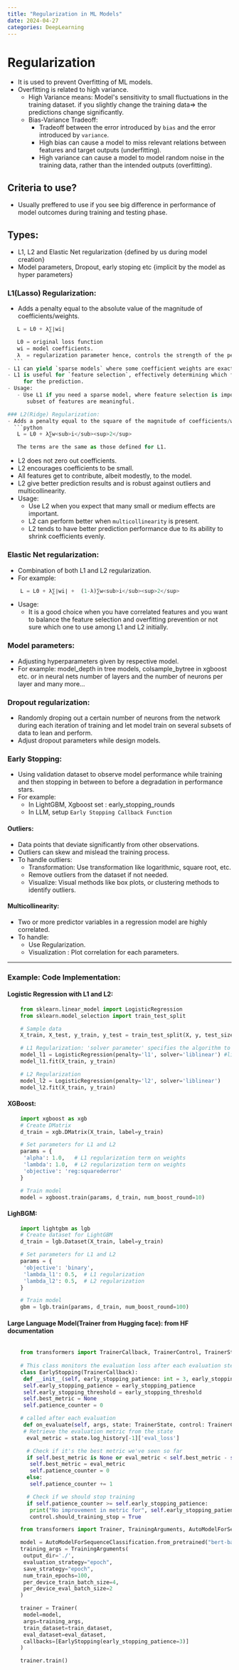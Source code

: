 ```yaml
---
title: "Regularization in ML Models"
date: 2024-04-27
categories: DeepLearning
---
```


# Regularization
 - It is used to prevent Overfitting of ML models.
 - Overfitting is related to high variance.
     - High Variance means: Model's sensitivity to small fluctuations in the training dataset.
                            if you slightly change the training data=> the predictions change significantly.
     - Bias-Variance Tradeoff: 
         - Tradeoff between the error introduced by `bias` and the error introduced by `variance`.
         - High bias can cause a model to miss relevant relations between features and target outputs (underfitting).
         - High variance can cause a model to model random noise in the training data, rather than the intended outputs (overfitting).
      
## Criteria to use? 
 - Usually preffered to use if you see big difference in performance of model outcomes during 
    training and testing phase.
 
## Types:
 - L1, L2 and Elastic Net regularization {defined by us during model creation}
 - Model parameters, Dropout, early stoping etc {implicit by the model as hyper parameters}

### L1(Lasso) Regularization:
 - Adds a penalty equal to the absolute value of the magnitude of coefficients/weights.
  ```python
     L = L0 + λ∑∣wi∣

     L0 = original loss function
     wi = model coefficients.
     λ  = regularization parameter hence, controls the strength of the penalty.
    ``` 
 - L1 can yield `sparse models` where some coefficient weights are exactly zero. 
 - L1 is useful for `feature selection`, effectively determining which features are important 
       for the prediction.
 - Usage: 
     - Use L1 if you need a sparse model, where feature selection is important and only a 
        subset of features are meaningful.

### L2(Ridge) Regularization: 
 - Adds a penalty equal to the square of the magnitude of coefficients/weights. 
    ```python
     L = L0 + λ∑w<sub>i</sub><sup>2</sup>

     The terms are the same as those defined for L1. 
   ```
 - L2 does not zero out coefficients. 
 - L2 encourages coefficients to be small.
 - All features get to contribute, albeit modestly, to the model.
 - L2 give better prediction results and is robust against outliers and multicollinearity.
 - Usage:
     - Use L2 when you expect that many small or medium effects are important.
     - L2 can perform better when `multicollinearity` is present.
     - L2 tends to have better prediction performance due to its ability to shrink 
        coefficients evenly.

### Elastic Net regularization:
 - Combination of both L1 and L2 regularization. 
 - For example:
 ```python
     L = L0 + λ∑∣wi∣ +  (1-λ)∑w<sub>i</sub><sup>2</sup>
 ```
 - Usage:
     - It is a good choice when you have correlated features and you want to balance the feature selection and overfitting prevention or not sure which one to use among L1 and L2 initially.

### Model parameters:
 - Adjusting hyperparameters given by respective model.
 - For example: model_depth in tree models, colsample_bytree in xgboost etc. or in neural 
    nets  number of layers and the number of neurons per layer and many more...

### Dropout regularization:
 - Randomly droping out a certain number of neurons from the network during each iteration of 
    training  and let model train on several subsets of data to lean and perform.
 - Adjust dropout parameters while design models.
 
### Early Stopping:
 - Using validation dataset to observe model performance while training and then stopping in between to before a  degradation in performance stars.
 - For example:  
     - In LightGBM, Xgboost set : early_stopping_rounds
     - In LLM, setup `Early Stopping Callback Function` 

#### Outliers:
 - Data points that deviate significantly from other observations.
 - Outliers can skew and mislead the training process.
 - To handle outliers: 
     - Transformation: Use transformation like logarithmic, square root, etc.
     - Remove outliers from the dataset if not needed.
     - Visualize: Visual methods like box plots, or clustering methods to identify outliers.

#### Multicollinearity:
 - Two or more predictor variables in a regression model are highly correlated.
 - To handle:
     - Use Regularization.
     - Visualization : Plot correlation for each parameters.

---

### Example: Code Implementation:
  
#### Logistic Regression with L1 and L2:
 ```python
     from sklearn.linear_model import LogisticRegression
     from sklearn.model_selection import train_test_split

     # Sample data
     X_train, X_test, y_train, y_test = train_test_split(X, y, test_size=0.2, random_state=42)

     # L1 Regularization: 'solver parameter' specifies the algorithm to use in the optimization problem. 
     model_l1 = LogisticRegression(penalty='l1', solver='liblinear') #liblinear: binary classification
     model_l1.fit(X_train, y_train)

     # L2 Regularization
     model_l2 = LogisticRegression(penalty='l2', solver='liblinear')
     model_l2.fit(X_train, y_train)

 ```
   
#### XGBoost:
 ```python
     import xgboost as xgb
     # Create DMatrix
     d_train = xgb.DMatrix(X_train, label=y_train)

     # Set parameters for L1 and L2
     params = {
      'alpha': 1.0,   # L1 regularization term on weights
      'lambda': 1.0,  # L2 regularization term on weights
      'objective': 'reg:squarederror'
     }

     # Train model
     model = xgboost.train(params, d_train, num_boost_round=10)

 ```

#### LighBGM:
 ```python
     import lightgbm as lgb
     # Create dataset for LightGBM
     d_train = lgb.Dataset(X_train, label=y_train)

     # Set parameters for L1 and L2
     params = {
      'objective': 'binary',
      'lambda_l1': 0.5,  # L1 regularization
      'lambda_l2': 0.5,  # L2 regularization
     }

     # Train model
     gbm = lgb.train(params, d_train, num_boost_round=100)

 ```
    
#### Large Language Model(Trainer from Hugging face): from HF documentation
 ```python
            
     from transformers import TrainerCallback, TrainerControl, TrainerState
            
     # This class monitors the evaluation loss after each evaluation step.
     class EarlyStopping(TrainerCallback):
      def __init__(self, early_stopping_patience: int = 3, early_stopping_threshold: float = 0.0):
      self.early_stopping_patience = early_stopping_patience
      self.early_stopping_threshold = early_stopping_threshold
      self.best_metric = None
      self.patience_counter = 0

     # called after each evaluation
      def on_evaluate(self, args, state: TrainerState, control: TrainerControl, **kwargs):
      # Retrieve the evaluation metric from the state
       eval_metric = state.log_history[-1]['eval_loss']

       # Check if it's the best metric we've seen so far
       if self.best_metric is None or eval_metric < self.best_metric - self.early_stopping_threshold:
        self.best_metric = eval_metric
        self.patience_counter = 0
       else:
        self.patience_counter += 1

       # Check if we should stop training
       if self.patience_counter >= self.early_stopping_patience:
        print("No improvement in metric for", self.early_stopping_patience, "evaluation steps. Stopping training...")
        control.should_training_stop = True

     from transformers import Trainer, TrainingArguments, AutoModelForSequenceClassification

     model = AutoModelForSequenceClassification.from_pretrained("bert-base-uncased", num_labels=2)
     training_args = TrainingArguments(
      output_dir='./',
      evaluation_strategy="epoch",
      save_strategy="epoch",
      num_train_epochs=100,
      per_device_train_batch_size=4,
      per_device_eval_batch_size=2
     )

     trainer = Trainer(
      model=model,
      args=training_args,
      train_dataset=train_dataset,  
      eval_dataset=eval_dataset,    
      callbacks=[EarlyStopping(early_stopping_patience=3)]
     )

     trainer.train()
    
 ```  